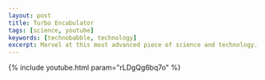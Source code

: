 ```yaml
---
layout: post
title: Turbo Encabulator
tags: [science, youtube]
keywords: [technobabble, technology]
excerpt: Marvel at this most advanced piece of science and technology.
---
```


{% include youtube.html param="rLDgQg6bq7o" %}